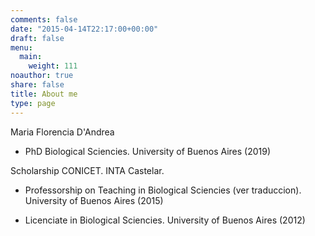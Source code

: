 ```yaml
---
comments: false
date: "2015-04-14T22:17:00+00:00"
draft: false
menu:
  main:
    weight: 111
noauthor: true
share: false
title: About me
type: page
---
```


Maria Florencia D'Andrea

- PhD Biological Sciencies. University of Buenos Aires (2019)

Scholarship CONICET. INTA Castelar.

- Professorship on Teaching in Biological Sciencies (ver traduccion). University of Buenos Aires  (2015)

- Licenciate in Biological Sciencies. University of Buenos Aires (2012)